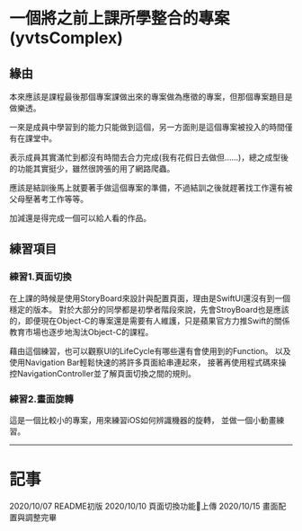 # 一個將之前上課所學整合的專案(yvtsComplex)

## 緣由

本來應該是課程最後那個專案課做出來的專案做為應徵的專案，但那個專案題目是做樂透。

一來是成員中學習到的能力只能做到這個，另一方面則是這個專案被投入的時間僅有在課堂中。

表示成員其實滿忙到都沒有時間去合力完成(我有花假日去做但......)，總之成型後的功能其實挺少，雖然很誇張的用了網路爬蟲。

應該是結訓後馬上就要著手做這個專案的準備，不過結訓之後就趕著找工作還有被父母壓著考工作等等。

加減還是得完成一個可以給人看的作品。


## 練習項目
### 練習1.頁面切換
在上課的時候是使用StoryBoard來設計與配置頁面，理由是SwiftUI還沒有到一個穩定的版本。
對於大部分的同學都是初學者階段來說，先會StroyBoard也是應該的，即便現在Object-C的專案還是需要有人維護，只是蘋果官方力推Swift的關係教育市場也逐步地淘汰Object-C的課程。

藉由這個練習，也可以觀察UI的LifeCycle有哪些還有會使用到的Function。
以及使用Navigation Bar輕鬆快速的將許多頁面給串連起來，
接著再使用程式碼來操控NavigationController並了解頁面切換之間的規則。

### 練習2.畫面旋轉

這是一個比較小的專案，用來練習iOS如何辨識機器的旋轉，
並做一個小動畫練習。


---

# 記事

2020/10/07 README初版
2020/10/10 頁面切換功能上傳
2020/10/15 畫面配置與調整完畢
